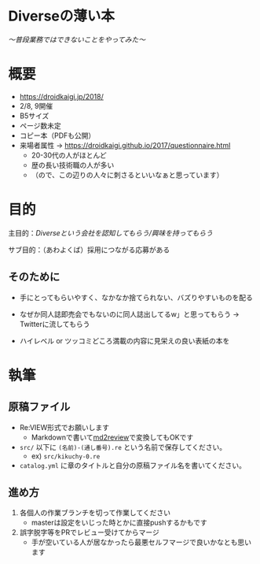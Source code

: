 # Diverseの薄い本

_〜普段業務ではできないことをやってみた〜_


# 概要

* https://droidkaigi.jp/2018/
* 2/8, 9開催
* B5サイズ
* ページ数未定
* コピー本（PDFも公開）
* 来場者属性 -> https://droidkaigi.github.io/2017/questionnaire.html
    * 20-30代の人がほとんど
    * 歴の長い技術職の人が多い
    * （ので、この辺りの人々に刺さるといいなぁと思っています）



# 目的

主目的：*Diverseという会社を認知してもらう/興味を持ってもらう*

サブ目的：（あわよくば）採用につながる応募がある


## そのために

* 手にとってもらいやすく、なかなか捨てられない、バズりやすいものを配る
* なぜか同人誌即売会でもないのに同人誌出してるw」と思ってもらう -> Twitterに流してもらう

* ハイレベル or ツッコミどころ満載の内容に見栄えの良い表紙の本を


# 執筆

## 原稿ファイル

* Re:VIEW形式でお願いします
    * Markdownで書いて[md2review](https://github.com/takahashim/md2review)で変換してもOKです
* `src/` 以下に `(名前)-(通し番号).re` という名前で保存してください。
    * ex) `src/kikuchy-0.re`
* `catalog.yml` に章のタイトルと自分の原稿ファイル名を書いてください。


## 進め方

1. 各個人の作業ブランチを切って作業してください
    * masterは設定をいじった時とかに直接pushするかもです
2. 誤字脱字等をPRでレビュー受けてからマージ
    * 手が空いている人が居なかったら最悪セルフマージで良いかなとも思います

